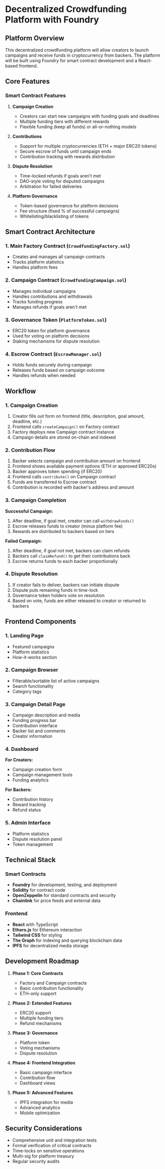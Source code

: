# Decentralized Crowdfunding Platform with Foundry

## Platform Overview

This decentralized crowdfunding platform will allow creators to launch campaigns and receive funds in cryptocurrency from backers. The platform will be built using Foundry for smart contract development and a React-based frontend.

## Core Features

### Smart Contract Features

1. **Campaign Creation**

   - Creators can start new campaigns with funding goals and deadlines
   - Multiple funding tiers with different rewards
   - Flexible funding (keep all funds) or all-or-nothing models

2. **Contributions**

   - Support for multiple cryptocurrencies (ETH + major ERC20 tokens)
   - Secure escrow of funds until campaign ends
   - Contribution tracking with rewards distribution

3. **Dispute Resolution**

   - Time-locked refunds if goals aren't met
   - DAO-style voting for disputed campaigns
   - Arbitration for failed deliveries

4. **Platform Governance**
   - Token-based governance for platform decisions
   - Fee structure (fixed % of successful campaigns)
   - Whitelisting/blacklisting of tokens

## Smart Contract Architecture

### 1. Main Factory Contract (`CrowdfundingFactory.sol`)

- Creates and manages all campaign contracts
- Tracks platform statistics
- Handles platform fees

### 2. Campaign Contract (`CrowdfundingCampaign.sol`)

- Manages individual campaigns
- Handles contributions and withdrawals
- Tracks funding progress
- Manages refunds if goals aren't met

### 3. Governance Token (`PlatformToken.sol`)

- ERC20 token for platform governance
- Used for voting on platform decisions
- Staking mechanisms for dispute resolution

### 4. Escrow Contract (`EscrowManager.sol`)

- Holds funds securely during campaign
- Releases funds based on campaign outcome
- Handles refunds when needed

## Workflow

### 1. Campaign Creation

1. Creator fills out form on frontend (title, description, goal amount, deadline, etc.)
2. Frontend calls `createCampaign()` on Factory contract
3. Factory deploys new Campaign contract instance
4. Campaign details are stored on-chain and indexed

### 2. Contribution Flow

1. Backer selects campaign and contribution amount on frontend
2. Frontend shows available payment options (ETH or approved ERC20s)
3. Backer approves token spending (if ERC20)
4. Frontend calls `contribute()` on Campaign contract
5. Funds are transferred to Escrow contract
6. Contribution is recorded with backer's address and amount

### 3. Campaign Completion

**Successful Campaign:**

1. After deadline, if goal met, creator can call `withdrawFunds()`
2. Escrow releases funds to creator (minus platform fee)
3. Rewards are distributed to backers based on tiers

**Failed Campaign:**

1. After deadline, if goal not met, backers can claim refunds
2. Backers call `claimRefund()` to get their contributions back
3. Escrow returns funds to each backer proportionally

### 4. Dispute Resolution

1. If creator fails to deliver, backers can initiate dispute
2. Dispute puts remaining funds in time-lock
3. Governance token holders vote on resolution
4. Based on vote, funds are either released to creator or returned to backers

## Frontend Components

### 1. Landing Page

- Featured campaigns
- Platform statistics
- How-it-works section

### 2. Campaign Browser

- Filterable/sortable list of active campaigns
- Search functionality
- Category tags

### 3. Campaign Detail Page

- Campaign description and media
- Funding progress bar
- Contribution interface
- Backer list and comments
- Creator information

### 4. Dashboard

**For Creators:**

- Campaign creation form
- Campaign management tools
- Funding analytics

**For Backers:**

- Contribution history
- Reward tracking
- Refund status

### 5. Admin Interface

- Platform statistics
- Dispute resolution panel
- Token management

## Technical Stack

### Smart Contracts

- **Foundry** for development, testing, and deployment
- **Solidity** for contract code
- **OpenZeppelin** for standard contracts and security
- **Chainlink** for price feeds and external data

### Frontend

- **React** with TypeScript
- **Ethers.js** for Ethereum interaction
- **Tailwind CSS** for styling
- **The Graph** for indexing and querying blockchain data
- **IPFS** for decentralized media storage

## Development Roadmap

1. **Phase 1: Core Contracts**

   - Factory and Campaign contracts
   - Basic contribution functionality
   - ETH-only support

2. **Phase 2: Extended Features**

   - ERC20 support
   - Multiple funding tiers
   - Refund mechanisms

3. **Phase 3: Governance**

   - Platform token
   - Voting mechanisms
   - Dispute resolution

4. **Phase 4: Frontend Integration**

   - Basic campaign interface
   - Contribution flow
   - Dashboard views

5. **Phase 5: Advanced Features**
   - IPFS integration for media
   - Advanced analytics
   - Mobile optimization

## Security Considerations

- Comprehensive unit and integration tests
- Formal verification of critical contracts
- Time-locks on sensitive operations
- Multi-sig for platform treasury
- Regular security audits
